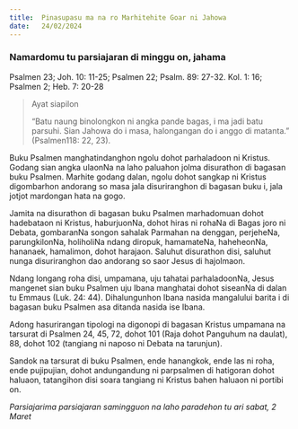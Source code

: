 ```yaml
---
title:  Pinasupasu ma na ro Marhitehite Goar ni Jahowa
date:   24/02/2024
---
```


### Namardomu tu parsiajaran di minggu on, jahama
Psalmen 23; Joh. 10: 11-25; Psalmen 22; Psalm. 89: 27-32. Kol. 1: 16; Psalmen 2; Heb. 7: 20-28

> <p>Ayat siapilon</p>
> “Batu naung binolongkon ni angka pande bagas, i ma jadi batu parsuhi. Sian Jahowa do i masa, halongangan do i anggo di matanta.” (Psalmen118: 22, 23).

Buku Psalmen manghatindanghon ngolu dohot parhaladoon ni Kristus. Godang sian angka ulaonNa na laho paluahon jolma disurathon di bagasan buku Psalmen. Marhite godang dalan, ngolu dohot sangkap ni Kristus digombarhon andorang so masa jala disuriranghon di bagasan buku i, jala jotjot mardongan hata na gogo.

Jamita na disurathon di bagasan buku Psalmen marhadomuan dohot hadebataon ni Kristus, haburjuonNa, dohot hiras ni rohaNa di Bagas joro ni Debata, gombaranNa songon sahalak Parmahan na denggan, perjeheNa, parungkilonNa, holiholiNa ndang diropuk, hamamateNa, haheheonNa, hananaek, hamalimon, dohot harajaon. Saluhut disurathon disi, saluhut nunga disuriranghon dao andorang so saor Jesus di hajolmaon.

Ndang longang roha disi, umpamana, uju tahatai parhaladoonNa, Jesus mangenet sian buku Psalmen uju Ibana manghatai dohot siseanNa di dalan tu Emmaus (Luk. 24: 44). Dihalungunhon Ibana nasida mangalului barita i di bagasan buku Psalmen asa ditanda nasida ise Ibana.

Adong hasurirangan tipologi na digonopi di bagasan Kristus umpamana na tarsurat di Psalmen 24, 45, 72, dohot 101 (Raja dohot Panguhum na daulat), 88, dohot 102 (tangiang ni naposo ni Debata na tarunjun).

Sandok na tarsurat di buku Psalmen, ende hanangkok, ende las ni roha, ende pujipujian, dohot andungandung ni parpsalmen di hatigoran dohot haluaon, tatangihon disi soara tangiang ni Kristus bahen haluaon ni portibi on.

_Parsiajarima parsiajaran samingguon na laho paradehon tu ari sabat, 2 Maret_